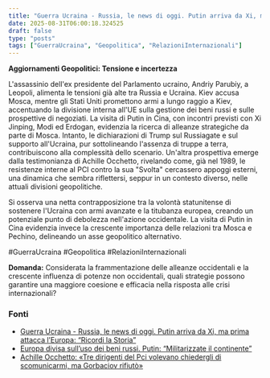 ```yaml
---
title: "Guerra Ucraina - Russia, le news di oggi. Putin arriva da Xi, ma prima attacca l’Europa: “Ricordi la Storia”"
date: 2025-08-31T06:00:18.324525
draft: false
type: "posts"
tags: ["GuerraUcraina", "Geopolitica", "RelazioniInternazionali"]
---
```


**Aggiornamenti Geopolitici: Tensione e incertezza**

L'assassinio dell'ex presidente del Parlamento ucraino, Andriy Parubiy, a Leopoli, alimenta le tensioni già alte tra Russia e Ucraina.  Kiev accusa Mosca, mentre gli Stati Uniti promettono armi a lungo raggio a Kiev, accentuando la divisione interna all'UE sulla gestione dei beni russi e sulle prospettive di negoziati.  La visita di Putin in Cina, con incontri previsti con Xi Jinping, Modi ed Erdogan, evidenzia la ricerca di alleanze strategiche da parte di Mosca.  Intanto,  le dichiarazioni di Trump sul Russiagate e sul supporto all'Ucraina, pur sottolineando l'assenza di truppe a terra, contribuiscono alla complessità dello scenario.  Un'altra prospettiva emerge dalla testimonianza di Achille Occhetto, rivelando come, già nel 1989, le resistenze interne al PCI contro la sua "Svolta" cercassero appoggi esterni, una dinamica che sembra riflettersi, seppur in un contesto diverso, nelle attuali divisioni geopolitiche.

Si osserva una netta contrapposizione tra la volontà statunitense di sostenere l'Ucraina con armi avanzate e la titubanza europea, creando un potenziale punto di debolezza nell'azione occidentale. La visita di Putin in Cina evidenzia invece la crescente importanza delle relazioni tra Mosca e Pechino, delineando un asse geopolitico alternativo.

#GuerraUcraina #Geopolitica #RelazioniInternazionali


**Domanda:**  Considerata la frammentazione delle alleanze occidentali e la crescente influenza di potenze non occidentali, quali strategie possono garantire una maggiore coesione e efficacia nella risposta alle crisi internazionali?


### Fonti
- [Guerra Ucraina - Russia, le news di oggi. Putin arriva da Xi, ma prima attacca l’Europa: “Ricordi la Storia”](https://www.repubblica.it/esteri/2025/08/31/diretta/guerra_ucraina_russia_trump_news_oggi-424817253/)
- [Europa divisa sull’uso dei beni russi. Putin: “Militarizzate il continente”](https://www.repubblica.it/esteri/2025/08/31/news/posizioni_europa_guerra_ucraina_russia-424817049/)
- [Achille Occhetto: «Tre dirigenti del Pci volevano chiedergli di scomunicarmi, ma Gorbaciov rifiutò»](https://www.corriere.it/politica/24_maggio_11/achille-occhetto-tre-dirigenti-del-pci-volevano-chiedergli-di-scomunicarmi-ma-gorbaciov-rifiuto-663a3e6c-2a7c-4430-8af5-6f5b778e9xlk.shtml)
